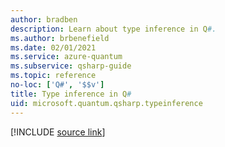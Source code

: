 ```yaml
---
author: bradben
description: Learn about type inference in Q#.
ms.author: brbenefield
ms.date: 02/01/2021
ms.service: azure-quantum
ms.subservice: qsharp-guide
ms.topic: reference
no-loc: ['Q#', '$$v']
title: Type inference in Q#
uid: microsoft.quantum.qsharp.typeinference
---
```


<!---
# Type inference in Q#
-->

[!INCLUDE [source link](~/includes/qsharp-language/Specifications/Language/4_TypeSystem/TypeInference.md)]